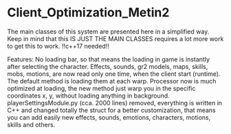 # Client_Optimization_Metin2

The main classes of this system are presented here in a simplified way. Keep in mind that this IS JUST THE MAIN CLASSES requires a lot more work to get this to work.
!!c++17 needed!!

Features:
No loading bar, so that means the loading in game is instantly after selecting the character.
Effects, sounds, gr2 models, maps, skills, mobs, motions, are now read only one time, when the client start (runtime). The default method is loading them at each warp.
Processor now is much optimized at loading, the new method just warp you in the specific coordinates x, y, without loading anything in background.
playerSettingsModule.py (cca. 2000 lines) removed, everything is written in C++ and changed totally the struct for a better customization, that means you can add easily new effects, sounds, emotions, characters, motions, skills and others.
